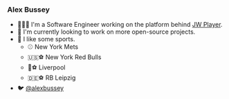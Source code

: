 ### Alex Bussey

- 👨🏼‍💻 I'm a Software Engineer working on the platform behind [JW Player](https://www.jwplayer.com).
- 👐 I'm currently looking to work on more open-source projects.
- 🏅 I like some sports.
  - ⚾️ New York Mets
  - 🇺🇸⚽️ New York Red Bulls
  - 🏴󠁧󠁢󠁥󠁮󠁧󠁿⚽️ Liverpool
  - 🇩🇪⚽️ RB Leipzig
- 🐦 [@alexbussey](https://twitter.com/alexbussey)
